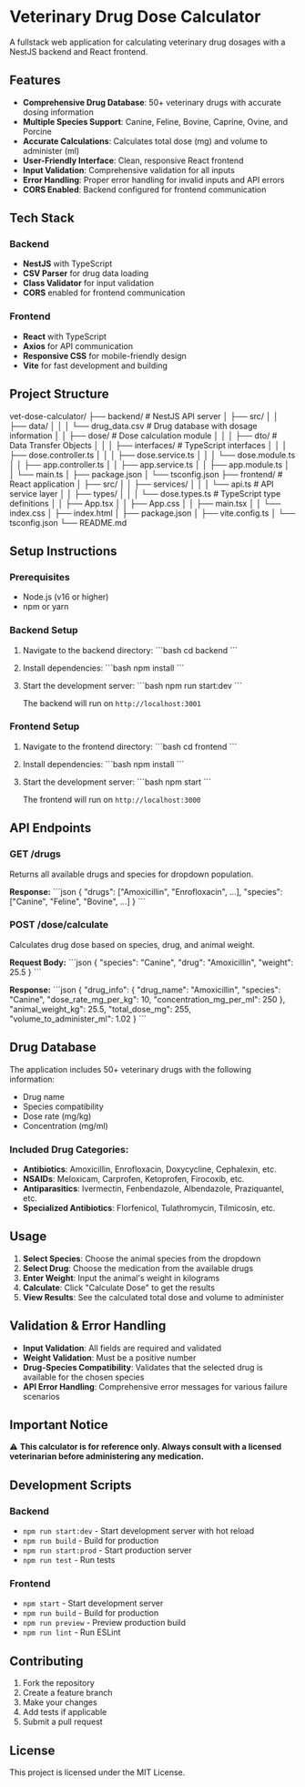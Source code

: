 # Veterinary Drug Dose Calculator

A fullstack web application for calculating veterinary drug dosages with a NestJS backend and React frontend.

## Features

- **Comprehensive Drug Database**: 50+ veterinary drugs with accurate dosing information
- **Multiple Species Support**: Canine, Feline, Bovine, Caprine, Ovine, and Porcine
- **Accurate Calculations**: Calculates total dose (mg) and volume to administer (ml)
- **User-Friendly Interface**: Clean, responsive React frontend
- **Input Validation**: Comprehensive validation for all inputs
- **Error Handling**: Proper error handling for invalid inputs and API errors
- **CORS Enabled**: Backend configured for frontend communication

## Tech Stack

### Backend
- **NestJS** with TypeScript
- **CSV Parser** for drug data loading
- **Class Validator** for input validation
- **CORS** enabled for frontend communication

### Frontend
- **React** with TypeScript
- **Axios** for API communication
- **Responsive CSS** for mobile-friendly design
- **Vite** for fast development and building

## Project Structure
vet-dose-calculator/
├── backend/                    # NestJS API server
│   ├── src/
│   │   ├── data/
│   │   │   └── drug_data.csv   # Drug database with dosage information
│   │   ├── dose/               # Dose calculation module
│   │   │   ├── dto/            # Data Transfer Objects
│   │   │   ├── interfaces/     # TypeScript interfaces
│   │   │   ├── dose.controller.ts
│   │   │   ├── dose.service.ts
│   │   │   └── dose.module.ts
│   │   ├── app.controller.ts
│   │   ├── app.service.ts
│   │   ├── app.module.ts
│   │   └── main.ts
│   ├── package.json
│   └── tsconfig.json
├── frontend/                   # React application
│   ├── src/
│   │   ├── services/
│   │   │   └── api.ts          # API service layer
│   │   ├── types/
│   │   │   └── dose.types.ts   # TypeScript type definitions
│   │   ├── App.tsx
│   │   ├── App.css
│   │   ├── main.tsx
│   │   └── index.css
│   ├── index.html
│   ├── package.json
│   ├── vite.config.ts
│   └── tsconfig.json
└── README.md


## Setup Instructions

### Prerequisites
- Node.js (v16 or higher)
- npm or yarn

### Backend Setup

1. Navigate to the backend directory:
   \`\`\`bash
   cd backend
   \`\`\`

2. Install dependencies:
   \`\`\`bash
   npm install
   \`\`\`

3. Start the development server:
   \`\`\`bash
   npm run start:dev
   \`\`\`

   The backend will run on `http://localhost:3001`

### Frontend Setup

1. Navigate to the frontend directory:
   \`\`\`bash
   cd frontend
   \`\`\`

2. Install dependencies:
   \`\`\`bash
   npm install
   \`\`\`

3. Start the development server:
   \`\`\`bash
   npm start
   \`\`\`

   The frontend will run on `http://localhost:3000`

## API Endpoints

### GET /drugs
Returns all available drugs and species for dropdown population.

**Response:**
\`\`\`json
{
  "drugs": ["Amoxicillin", "Enrofloxacin", ...],
  "species": ["Canine", "Feline", "Bovine", ...]
}
\`\`\`

### POST /dose/calculate
Calculates drug dose based on species, drug, and animal weight.

**Request Body:**
\`\`\`json
{
  "species": "Canine",
  "drug": "Amoxicillin",
  "weight": 25.5
}
\`\`\`

**Response:**
\`\`\`json
{
  "drug_info": {
    "drug_name": "Amoxicillin",
    "species": "Canine",
    "dose_rate_mg_per_kg": 10,
    "concentration_mg_per_ml": 250
  },
  "animal_weight_kg": 25.5,
  "total_dose_mg": 255,
  "volume_to_administer_ml": 1.02
}
\`\`\`

## Drug Database

The application includes 50+ veterinary drugs with the following information:
- Drug name
- Species compatibility
- Dose rate (mg/kg)
- Concentration (mg/ml)

### Included Drug Categories:
- **Antibiotics**: Amoxicillin, Enrofloxacin, Doxycycline, Cephalexin, etc.
- **NSAIDs**: Meloxicam, Carprofen, Ketoprofen, Firocoxib, etc.
- **Antiparasitics**: Ivermectin, Fenbendazole, Albendazole, Praziquantel, etc.
- **Specialized Antibiotics**: Florfenicol, Tulathromycin, Tilmicosin, etc.

## Usage

1. **Select Species**: Choose the animal species from the dropdown
2. **Select Drug**: Choose the medication from the available drugs
3. **Enter Weight**: Input the animal's weight in kilograms
4. **Calculate**: Click "Calculate Dose" to get the results
5. **View Results**: See the calculated total dose and volume to administer

## Validation & Error Handling

- **Input Validation**: All fields are required and validated
- **Weight Validation**: Must be a positive number
- **Drug-Species Compatibility**: Validates that the selected drug is available for the chosen species
- **API Error Handling**: Comprehensive error messages for various failure scenarios

## Important Notice

⚠️ **This calculator is for reference only. Always consult with a licensed veterinarian before administering any medication.**

## Development Scripts

### Backend
- `npm run start:dev` - Start development server with hot reload
- `npm run build` - Build for production
- `npm run start:prod` - Start production server
- `npm run test` - Run tests

### Frontend
- `npm start` - Start development server
- `npm run build` - Build for production
- `npm run preview` - Preview production build
- `npm run lint` - Run ESLint

## Contributing

1. Fork the repository
2. Create a feature branch
3. Make your changes
4. Add tests if applicable
5. Submit a pull request

## License

This project is licensed under the MIT License.
